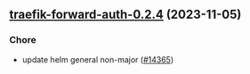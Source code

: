 

## [traefik-forward-auth-0.2.4](https://github.com/truecharts/charts/compare/traefik-forward-auth-0.2.3...traefik-forward-auth-0.2.4) (2023-11-05)

### Chore

- update helm general non-major ([#14365](https://github.com/truecharts/charts/issues/14365))
  
  